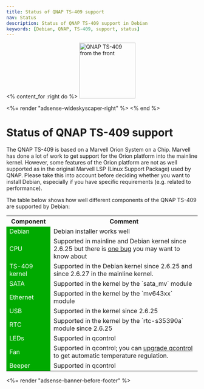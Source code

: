 ```yaml
---
title: Status of QNAP TS-409 support
nav: Status
description: Status of QNAP TS-409 support in Debian
keywords: [Debian, QNAP, TS-409, support, status]
---
```


<% content_for :right do %>
<img src = "../images/r_ts409_front.jpg" class="border" alt="QNAP TS-409 from the front" width="148" height="147" />

<%= render "adsense-wideskyscaper-right" %>
<% end %>

<h1>Status of QNAP TS-409 support</h1>

The QNAP TS-409 is based on a Marvell Orion System on a Chip.  Marvell has
done a lot of work to get support for the Orion platform into the mainline
kernel.  However, some features of the Orion platform are not as well
supported as in the original Marvell LSP (Linux Support Package) used by
QNAP.  Please take this into account before deciding whether you want to
install Debian, especially if you have specific requirements (e.g. related
to performance).

The table below shows how well different components of the QNAP TS-409 are
supported by Debian:

<table>

<tr>
<th>Component</th>
<th>Comment</th>
</tr>

<tr>
<td style="color: white; background-color: #00AA00">Debian</td>
<td>Debian installer works well</td>
</tr>

<tr>
<td style="color: white; background-color: #00AA00">CPU</td>
<td>Supported in mainline and Debian kernel since 2.6.25 but there is <a
href = "../5281-d0-bug/">one bug</a> you may want to know about</td>
</tr>

<tr>
<td style="color: white; background-color: #00AA00">TS-409 kernel</td>
<td>Supported in the Debian kernel since 2.6.25 and since 2.6.27 in
the mainline kernel.</td>
</tr>

<tr>
<td style="color: white; background-color: #00AA00">SATA</td>
<td>Supported in the kernel by the `sata_mv` module</td>
</tr>

<tr>
<td style="color: white; background-color: #00AA00">Ethernet</td>
<td>Supported in the kernel by the `mv643xx` module</td>
</tr>

<tr>
<td style="color: white; background-color: #00AA00">USB</td>
<td>Supported in the kernel since 2.6.25</td>
</tr>

<tr>
<td style="color: white; background-color: #00AA00">RTC</td>
<td>Supported in the kernel by the `rtc-s35390a` module since 2.6.25</td>
</tr>

<tr>
<td style="color: white; background-color: #00AA00">LEDs</td>
<td>Supported in qcontrol</td>
</tr>

<tr>
<td style="color: white; background-color: #00AA00">Fan</td>
<td>Supported in qcontrol; you can <a href="../tips/#qcontrol-upgrade">upgrade
qcontrol</a> to get automatic temperature regulation.</td>
</tr>

<tr>
<td style="color: white; background-color: #00AA00">Beeper</td>
<td>Supported in qcontrol</td>
</tr>

</table>

<div class="bbf">
<%= render "adsense-banner-before-footer" %>
</div>

